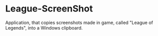# League-ScreenShot
Application, that copies screenshots made in game, called "League of Legends", into a Windows clipboard.
